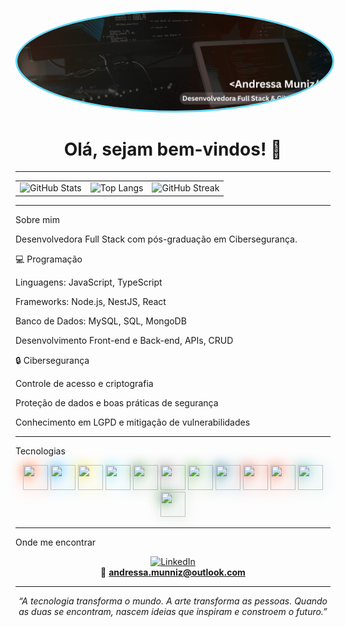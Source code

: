 <div align="center">

<img src="https://github.com/Munnizdev/Munnizdev/blob/main/assets/Andressa%20Muniz%20(2).png" 
     alt="Andressa Muniz" 
     width="1000" 
     style="border-radius:50%; border:3px solid #61dafb;"/>
# Olá, sejam bem-vindos! 👋  

</div>

---

<div align="center">

<table>
  <tr>
    <td>
      <img src="https://github-readme-stats.vercel.app/api?username=Munnizdev&show_icons=true&theme=radical&hide_border=true" alt="GitHub Stats" />
    </td>
    <td>
      <img src="https://github-readme-stats.vercel.app/api/top-langs/?username=Munnizdev&layout=compact&theme=radical&hide_border=true" alt="Top Langs" />
    </td>
    <td>
      <img src="https://streak-stats.demolab.com?user=Munnizdev&theme=radical&hide_border=true" alt="GitHub Streak" />
    </td>
  </tr>
</table>

</div>

---

Sobre mim  

Desenvolvedora Full Stack com pós-graduação em Cibersegurança.

💻 Programação

Linguagens: JavaScript, TypeScript

Frameworks: Node.js, NestJS, React

Banco de Dados: MySQL, SQL, MongoDB

Desenvolvimento Front-end e Back-end, APIs, CRUD

🔒 Cibersegurança

Controle de acesso e criptografia

Proteção de dados e boas práticas de segurança

Conhecimento em LGPD e mitigação de vulnerabilidades 

---

Tecnologias  

<div align="center">

<p>
  <!-- Front-end -->
  <img src="https://cdn.jsdelivr.net/gh/devicons/devicon/icons/html5/html5-original.svg" width="40" height="40" style="filter: drop-shadow(0 0 10px #ff4500);" />
  <img src="https://cdn.jsdelivr.net/gh/devicons/devicon/icons/css3/css3-original.svg" width="40" height="40" style="filter: drop-shadow(0 0 10px #00aaff);" />
  <img src="https://cdn.jsdelivr.net/gh/devicons/devicon/icons/javascript/javascript-original.svg" width="40" height="40" style="filter: drop-shadow(0 0 10px #f7df1e);" />
  <img src="https://cdn.jsdelivr.net/gh/devicons/devicon/icons/react/react-original.svg" width="40" height="40" style="filter: drop-shadow(0 0 10px #61dafb);" />
  
  <!-- Back-end -->
  <img src="https://cdn.jsdelivr.net/gh/devicons/devicon/icons/nodejs/nodejs-original.svg" width="40" height="40" style="filter: drop-shadow(0 0 10px #3c873a);" />
  <img src="https://cdn.jsdelivr.net/gh/devicons/devicon/icons/express/express-original.svg" width="40" height="40" style="filter: drop-shadow(0 0 10px #808080);" />
  
  <!-- Banco de Dados -->
  <img src="https://cdn.jsdelivr.net/gh/devicons/devicon/icons/mongodb/mongodb-original.svg" width="40" height="40" style="filter: drop-shadow(0 0 10px #4db33d);" />
  <img src="https://cdn.jsdelivr.net/gh/devicons/devicon/icons/mysql/mysql-original.svg" width="40" height="40" style="filter: drop-shadow(0 0 10px #00618a);" />
  
  <!-- Outros -->
  <img src="https://cdn.jsdelivr.net/gh/devicons/devicon/icons/git/git-original.svg" width="40" height="40" style="filter: drop-shadow(0 0 10px #e44c30);" />
  <img src="https://cdn.jsdelivr.net/gh/devicons/devicon/icons/figma/figma-original.svg" width="40" height="40" style="filter: drop-shadow(0 0 10px #f24e1e);" />
  <img src="https://cdn.jsdelivr.net/gh/devicons/devicon/icons/tailwindcss/tailwindcss-plain.svg" width="40" height="40" style="filter: drop-shadow(0 0 10px #38b2ac);" />
  <img src="https://cdn.jsdelivr.net/gh/devicons/devicon/icons/socketio/socketio-original.svg" width="40" height="40" style="filter: drop-shadow(0 0 10px #2e7d32);" />
</p>

</div>

---

Onde me encontrar  

<div align="center">

[![LinkedIn](https://img.shields.io/badge/LinkedIn-0A66C2?style=for-the-badge&logo=linkedin&logoColor=white)](https://www.linkedin.com/in/andressa-muniz-2a7714146/)  
📩 **andressa.munniz@outlook.com**  

</div>

---

<p align="center">
  <em>“A tecnologia transforma o mundo. A arte transforma as pessoas. Quando as duas se encontram, nascem ideias que inspiram e constroem o futuro.”</em>  
</p>
